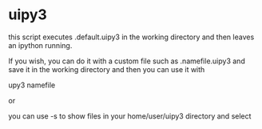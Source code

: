 # uipy3

this script executes .default.uipy3 in the working directory and then leaves an ipython running.

If you wish, you can do it with a custom file such as .namefile.uipy3 and save it in the working directory and then you can use it with

upy3 namefile

or

you can use -s to show files in your home/user/uipy3 directory and select

